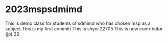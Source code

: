 # 2023mspsdmimd
This is demo class for students of sdmimd who has chosen msp as a subject 
This is my first committ
This is shyni 22705
This is new contributor (jp) 22

